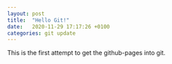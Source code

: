 ```yaml
---
layout: post
title:  "Hello Git!"
date:   2020-11-29 17:17:26 +0100
categories: git update
---
```

This is the first attempt to get the github-pages into git.
